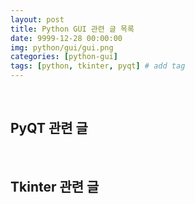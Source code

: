 ```yaml
---
layout: post
title: Python GUI 관련 글 목록
date: 9999-12-28 00:00:00
img: python/gui/gui.png
categories: [python-gui] 
tags: [python, tkinter, pyqt] # add tag
---
```


<br>

## **PyQT 관련 글**

<br>

## **Tkinter 관련 글**

<br>